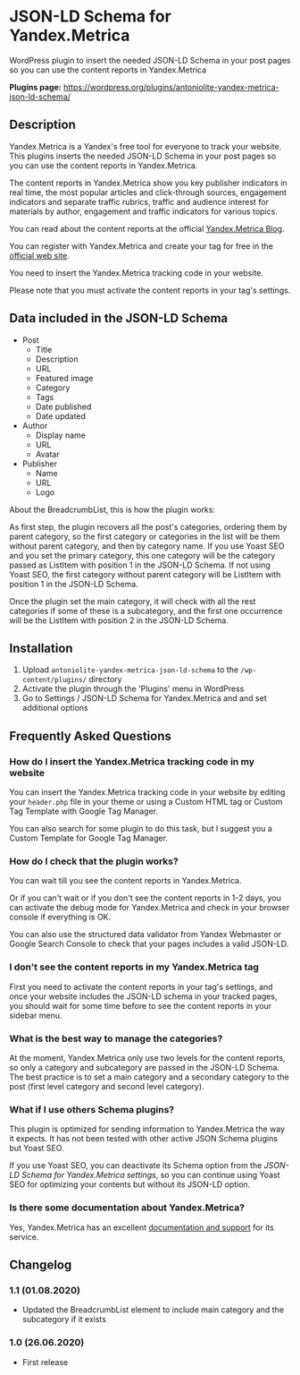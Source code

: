 # JSON-LD Schema for Yandex.Metrica

WordPress plugin to insert the needed JSON-LD Schema in your post pages so you can use the content reports in Yandex.Metrica

**Plugins page:** https://wordpress.org/plugins/antoniolite-yandex-metrica-json-ld-schema/

## Description

Yandex.Metrica is a Yandex's free tool for everyone to track your website. This plugins inserts the needed JSON-LD Schema in your post pages so you can use the content reports in Yandex.Metrica.

The content reports in Yandex.Metrica show you key publisher indicators in real time, the most popular articles and click-through sources, engagement indicators and separate traffic rubrics, traffic and audience interest for materials by author, engagement and traffic indicators for various topics.

You can read about the content reports at the official [Yandex.Metrica Blog](https://yandex.com/blog/metrica/yandex-metrica-for-media-introducing-content-reports).

You can register with Yandex.Metrica and create your tag for free in the [official web site](https://metrica.yandex.com/).

You need to insert the Yandex.Metrica tracking code in your website.

Please note that you must activate the content reports in your tag's settings.

## Data included in the JSON-LD Schema

* Post
	* Title
	* Description
	* URL
	* Featured image
	* Category
	* Tags
	* Date published
	* Date updated
* Author
	* Display name
	* URL
	* Avatar
* Publisher
	* Name
	* URL
	* Logo

About the BreadcrumbList, this is how the plugin works:

As first step, the plugin recovers all the post's categories, ordering them by parent category, so the first category or categories in the list will be them without parent category, and then by category name. If you use Yoast SEO and you set the primary category, this one category will be the category passed as ListItem with position 1 in the JSON-LD Schema. If not using Yoast SEO, the first category without parent category will be ListItem with position 1 in the JSON-LD Schema.

Once the plugin set the main category, it will check with all the rest categories if some of these is a subcategory, and the first one occurrence will be the ListItem with position 2 in the JSON-LD Schema.

## Installation

1. Upload `antoniolite-yandex-metrica-json-ld-schema` to the `/wp-content/plugins/` directory
1. Activate the plugin through the 'Plugins' menu in WordPress
1. Go to Settings / JSON-LD Schema for Yandex.Metrica and and set additional options

## Frequently Asked Questions

### How do I insert the Yandex.Metrica tracking code in my website

You can insert the Yandex.Metrica tracking code in your website by editing your `header.php` file in your theme or using a Custom HTML tag or Custom Tag Template with Google Tag Manager.

You can also search for some plugin to do this task, but I suggest you a Custom Template for Google Tag Manager.

### How do I check that the plugin works?

You can wait till you see the content reports in Yandex.Metrica.

Or if you can't wait or if you don't see the content reports in 1-2 days, you can activate the debug mode for Yandex.Metrica and check in your browser console if everything is OK.

You can also use the structured data validator from Yandex Webmaster or Google Search Console to check that your pages includes a valid JSON-LD.

### I don't see the content reports in my Yandex.Metrica tag

First you need to activate the content reports in your tag's settings, and once your website includes the JSON-LD schema in your tracked pages, you should wait for some time before to see the content reports in your sidebar menu.

### What is the best way to manage the categories?

At the moment, Yandex.Metrica only use two levels for the content reports, so only a category and subcategory are passed in the JSON-LD Schema. The best practice is to set a main category and a secondary category to the post (first level category and second level category).

### What if I use others Schema plugins?

This plugin is optimized for sending information to Yandex.Metrica the way it expects. It has not been tested with other active JSON Schema plugins but Yoast SEO.

If you use Yoast SEO, you can deactivate its Schema option from the _JSON-LD Schema for Yandex.Metrica settings_, so you can continue using Yoast SEO for optimizing your contents but without its JSON-LD option.

### Is there some documentation about Yandex.Metrica?

Yes, Yandex.Metrica has an excellent [documentation and support](https://yandex.com/support/metrica/) for its service.


## Changelog

### 1.1 (01.08.2020)

* Updated the BreadcrumbList element to include main category and the subcategory if it exists

### 1.0 (26.06.2020)

* First release

